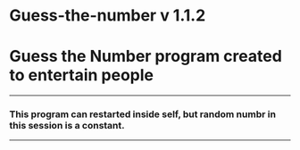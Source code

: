 # Guess-the-number v 1.1.2 

<h1>Guess the Number program created to entertain people</h1> 

<hr>

<h3>This program can restarted inside self, but random numbr in this session is a constant.</h3> 

<hr>
